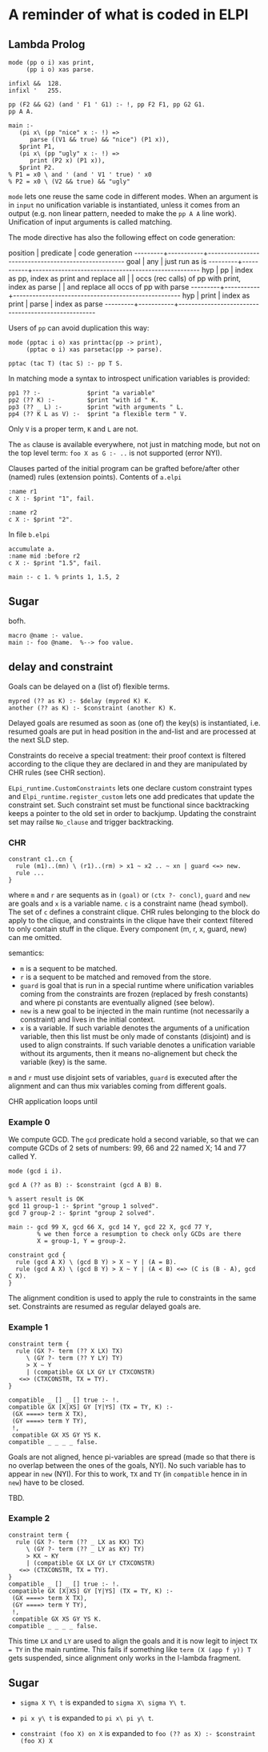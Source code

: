# A reminder of what is coded in ELPI

## Lambda Prolog

```
mode (pp o i) xas print,
     (pp i o) xas parse.

infixl &&  128.
infixl '   255.

pp (F2 && G2) (and ' F1 ' G1) :- !, pp F2 F1, pp G2 G1.
pp A A.

main :-
   (pi x\ (pp "nice" x :- !) =>
      parse ((V1 && true) && "nice") (P1 x)),
   $print P1,
   (pi x\ (pp "ugly" x :- !) =>
      print (P2 x) (P1 x)),
   $print P2.
% P1 = x0 \ and ' (and ' V1 ' true) ' x0
% P2 = x0 \ (V2 && true) && "ugly"
```

`mode` lets one reuse the same code in different modes.
When an argument is in `input` no unification variable is
instantiated, unless it comes from an output (e.g. non linear
pattern, needed to make the `pp A A` line work).
Unification of input arguments is  called matching.

The mode directive has also the following effect on code generation:

position | predicate | code generation
---------+-----------+----------------------------------------------------
 goal    | any       | just run as is
---------+-----------+----------------------------------------------------
 hyp     | pp        | index as pp, index as print and replace all
         |           | occs (rec calls) of pp with print, index as parse
         |           | and replace all occs of pp with parse
---------+-----------+----------------------------------------------------
 hyp     | print     | index as print
         | parse     | index as parse
---------+-----------+----------------------------------------------------

Users of `pp` can avoid duplication this way:

```
mode (pptac i o) xas printtac(pp -> print),
     (pptac o i) xas parsetac(pp -> parse).

pptac (tac T) (tac S) :- pp T S.
```

In matching mode a syntax to introspect unification variables
is provided:
```
pp1 ?? :-             $print "a variable"
pp2 (?? K) :-         $print "with id " K.
pp3 (?? _ L) :-       $print "with arguments " L.
pp4 (?? K L as V) :-  $print "a flexible term " V.
```
Only `V` is a proper term, `K` and `L` are not.

The `as` clause is available everywhere, not just in matching mode,
but not on the top level term: `foo X as G :- ..` is not supported (error NYI).

Clauses parted of the initial program can be grafted before/after other
(named) rules (extension points).  Contents of `a.elpi`
```
:name r1
c X :- $print "1", fail.

:name r2
c X :- $print "2".

```
In file `b.elpi`
```
accumulate a.
:name mid :before r2
c X :- $print "1.5", fail.

main :- c 1. % prints 1, 1.5, 2

```

## Sugar

bofh.
```
macro @name :- value.
main :- foo @name.  %--> foo value.
```

## delay and constraint

Goals can be delayed on a (list of) flexible terms.

```
mypred (?? as K) :- $delay (mypred K) K.
another (?? as K) :- $constraint (another K) K.
```

Delayed goals are resumed as soon as (one of) the key(s) is instantiated,
i.e. resumed goals are put in head position in the and-list and are processed
at the next SLD step.

Constraints do receive a special treatment: their proof context is
filtered according to the clique they are declared in and they are
manipulated by CHR rules (see CHR section).

`ELpi_runtime.CustomConstraints` lets one declare custom constraint types
and `Elpi_runtime.register_custom` lets one add predicates that update the
constraint set.  Such constraint set must be functional since backtracking
keeps a pointer to the old set in order to backjump.  Updating the constraint
set may railse `No_clause` and trigger backtracking.

### CHR

```
constrant c1..cn {
  rule (m1)..(mn) \ (r1)..(rm) > x1 ~ x2 .. ~ xn | guard <=> new.
  rule ...
}
```

where `m` and `r` are sequents as in `(goal)` or `(ctx ?- concl)`,
`guard` and `new` are goals and `x` is a variable name. `c` is a constraint
name (head symbol).  The set of `c` defines a constraint clique.
CHR rules belonging to the block do apply to the clique, and constraints
in the clique have their context filtered to only contain stuff in the clique.
Every component (m, r, x, guard, new) can me omitted.

semantics:
- `m` is a sequent to be matched.
- `r` is a sequent to be matched and removed from the store.
- `guard` is goal that is run in a special runtime where unification variables
  coming from the constraints are frozen (replaced by fresh constants) and
  where pi constants are eventually aligned (see below).
- `new` is a new goal to be injected in the main runtime (not necessarily a
  constraint) and lives in the initial context.
- `x` is a variable.  If such variable denotes the arguments of a unification
  variable, then this list must be only made of constants (disjoint) and is
  used to align constraints.  If such variable denotes a unification variable
  without its arguments, then it means no-alignement but check the variable
  (key) is the same.

`m` and `r` must use disjoint sets of variables, `guard` is executed after
the alignment and can thus mix variables coming from different goals.

CHR application loops until

### Example 0

We compute GCD.  The `gcd` predicate hold a second variable, so that
we can compute GCDs of 2 sets of numbers: 99, 66 and 22 named X;
14 and 77 called Y.

```
mode (gcd i i).

gcd A (?? as B) :- $constraint (gcd A B) B.

% assert result is OK
gcd 11 group-1 :- $print "group 1 solved".
gcd 7 group-2 :- $print "group 2 solved".

main :- gcd 99 X, gcd 66 X, gcd 14 Y, gcd 22 X, gcd 77 Y,
        % we then force a resumption to check only GCDs are there
        X = group-1, Y = group-2.

constraint gcd {
  rule (gcd A X) \ (gcd B Y) > X ~ Y | (A = B).
  rule (gcd A X) \ (gcd B Y) > X ~ Y | (A < B) <=> (C is (B - A), gcd C X).
}

```

The alignment condition is used to apply the rule to constraints in the same
set.  Constraints are resumed as regular delayed goals are.


### Example 1

```
constraint term {
  rule (GX ?- term (?? X LX) TX)
     \ (GY ?- term (?? Y LY) TY)
     > X ~ Y
     | (compatible GX LX GY LY CTXCONSTR)
   <=> (CTXCONSTR, TX = TY).
}

compatible _ [] _ [] true :- !.
compatible GX [X|XS] GY [Y|YS] (TX = TY, K) :-
 (GX ====> term X TX),
 (GY ====> term Y TY),
 !,
 compatible GX XS GY YS K.
compatible _ _ _ _ false.
```

Goals are not aligned, hence pi-variables are spread (made so that there is no
overlap between the ones of the goals, NYI).  No such variable has to appear in
`new` (NYI).  For this to work, `TX` and `TY` (in `compatible` hence in in
`new`) have to be closed.

TBD.

### Example 2

```
constraint term {
  rule (GX ?- term (?? _ LX as KX) TX)
     \ (GY ?- term (?? _ LY as KY) TY)
     > KX ~ KY
     | (compatible GX LX GY LY CTXCONSTR)
   <=> (CTXCONSTR, TX = TY).
}
compatible _ [] _ [] true :- !.
compatible GX [X|XS] GY [Y|YS] (TX = TY, K) :-
 (GX ====> term X TX),
 (GY ====> term Y TY),
 !,
 compatible GX XS GY YS K.
compatible _ _ _ _ false.
```

This time `LX` and `LY` are used to align the goals and it is now legit
to inject `TX = TY` in the main runtime.  This fails if something like
`term (X (app f y)) T` gets suspended, since alignment only works
in the l-lambda fragment.

## Sugar

- `sigma X Y\ t` is expanded to `sigma X\ sigma Y\ t`.
- `pi x y\ t` is expanded to `pi x\ pi y\ t`.

- `constraint (foo X) on X` is expanded to
  `foo (?? as X) :- $constraint (foo X) X`


